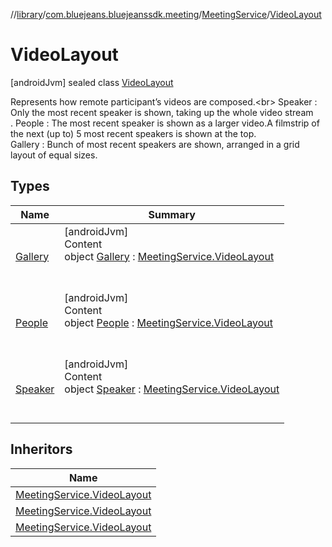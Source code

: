 //[library](../../../../index.md)/[com.bluejeans.bluejeanssdk.meeting](../../index.md)/[MeetingService](../index.md)/[VideoLayout](index.md)



# VideoLayout  
 [androidJvm] sealed class [VideoLayout](index.md)

Represents how remote participant’s videos are composed.<br\> Speaker : Only the most recent speaker is shown, taking up the whole video stream</br>. People : The most recent speaker is shown as a larger video.A filmstrip of the next (up to) 5 most recent speakers is shown at the top.</br> Gallery : Bunch of most recent speakers are shown, arranged in a grid layout of equal sizes.

   


## Types  
  
|  Name |  Summary | 
|---|---|
| <a name="com.bluejeans.bluejeanssdk.meeting/MeetingService.VideoLayout.Gallery///PointingToDeclaration/"></a>[Gallery](-gallery/index.md)| <a name="com.bluejeans.bluejeanssdk.meeting/MeetingService.VideoLayout.Gallery///PointingToDeclaration/"></a>[androidJvm]  <br>Content  <br>object [Gallery](-gallery/index.md) : [MeetingService.VideoLayout](index.md)  <br><br><br>|
| <a name="com.bluejeans.bluejeanssdk.meeting/MeetingService.VideoLayout.People///PointingToDeclaration/"></a>[People](-people/index.md)| <a name="com.bluejeans.bluejeanssdk.meeting/MeetingService.VideoLayout.People///PointingToDeclaration/"></a>[androidJvm]  <br>Content  <br>object [People](-people/index.md) : [MeetingService.VideoLayout](index.md)  <br><br><br>|
| <a name="com.bluejeans.bluejeanssdk.meeting/MeetingService.VideoLayout.Speaker///PointingToDeclaration/"></a>[Speaker](-speaker/index.md)| <a name="com.bluejeans.bluejeanssdk.meeting/MeetingService.VideoLayout.Speaker///PointingToDeclaration/"></a>[androidJvm]  <br>Content  <br>object [Speaker](-speaker/index.md) : [MeetingService.VideoLayout](index.md)  <br><br><br>|


## Inheritors  
  
|  Name | 
|---|
| <a name="com.bluejeans.bluejeanssdk.meeting/MeetingService.VideoLayout.Speaker///PointingToDeclaration/"></a>[MeetingService.VideoLayout](-speaker/index.md)|
| <a name="com.bluejeans.bluejeanssdk.meeting/MeetingService.VideoLayout.People///PointingToDeclaration/"></a>[MeetingService.VideoLayout](-people/index.md)|
| <a name="com.bluejeans.bluejeanssdk.meeting/MeetingService.VideoLayout.Gallery///PointingToDeclaration/"></a>[MeetingService.VideoLayout](-gallery/index.md)|

